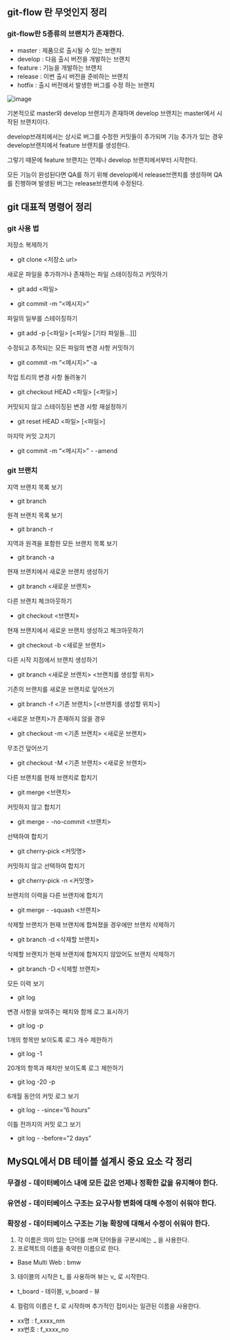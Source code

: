 ## git-flow 란 무엇인지 정리
### git-flow란 5종류의 브랜치가 존재한다.
- master : 제품으로 출시될 수 있는 브랜치
- develop : 다음 출시 버전을 개발하는 브랜치
- feature : 기능을 개발하는 브랜치
- release : 이번 출시 버전을 준비하는 브랜치
- hotfix : 출시 버전에서 발생한 버그를 수정 하는 브랜치

![image](https://user-images.githubusercontent.com/43610417/224452355-ac4f7101-8d09-4f64-a748-251fac0acea0.png)

기본적으로 master와 develop 브랜치가 존재하며 develop 브랜치는 master에서 시작된 브랜치이다.

develop브래치에서는 상시로 버그를 수정한 커밋들이 추가되며 기능 추가가 있는 경우 develop브랜치에서 feature 브랜치를 생성한다.

그렇기 때문에 feature 브랜치는 언제나 develop 브랜치에서부터 시작한다.

모든 기능이 완성된다면 QA를 하기 위해 develop에서 release브랜치를 생성하며 QA를 진행하며 발생된 버그는 release브랜치에 수정된다.

## git 대표적 명령어 정리
### git 사용 법
저장소 복제하기

- git clone <저장소 url>

새로운 파일을 추가하거나 존재하는 파일 스테이징하고 커밋하기

- git add <파일>

- git commit -m “<메시지>”

파일의 일부를 스테이징하기

- git add -p [<파일> [<파일> [기타 파일들…]]]

수정되고 추적되는 모든 파일의 변경 사항 커밋하기

- git commit -m “<메시지>” -a

작업 트리의 변경 사항 돌려놓기

- git checkout HEAD <파일> [<파일>]

커밋되지 않고 스테이징된 변경 사항 재설정하기

- git reset HEAD <파일> [<파일>]

마지막 커밋 고치기

- git commit -m “<메시지>” - -amend
### git 브랜치

지역 브랜치 목록 보기

- git branch

원격 브랜치 목록 보기

- git branch -r

지역과 원격을 포함한 모든 브랜치 목록 보기

- git branch -a

현재 브랜치에서 새로운 브랜치 생성하기

- git branch <새로운 브랜치>

다른 브랜치 체크아웃하기

- git checkout <브랜치>

현재 브랜치에서 새로운 브랜치 생성하고 체크아웃하기

- git checkout -b <새로운 브랜치>

다른 시작 지점에서 브랜치 생성하기

- git branch <새로운 브랜치> <브랜치를 생성할 위치>

기존의 브랜치를 새로운 브랜치로 덮어쓰기

- git branch -f <기존 브랜치> [<브랜치를 생성할 위치>]

<새로운 브랜치>가 존재하지 않을 경우

- git checkout -m <기존 브랜치> <새로운 브랜치>

무조건 덮어쓰기

- git checkout -M <기존 브랜치> <새로운 브랜치>

다른 브랜치를 현재 브랜치로 합치기

- git merge <브랜치>

커밋하지 않고 합치기

- git merge - -no-commit <브랜치>

선택하여 합치기

- git cherry-pick <커밋명>

커밋하지 않고 선택하여 합치기

- git cherry-pick -n <커밋명>

브랜치의 이력을 다른 브랜치에 합치기

- git merge - -squash <브랜치>

삭제할 브랜치가 현재 브랜치에 합쳐졌을 경우에만 브랜치 삭제하기

- git branch -d <삭제할 브랜치>

삭제할 브랜치가 현재 브랜치에 합쳐지지 않았어도 브랜치 삭제하기

- git branch -D <삭제할 브랜치>

모든 이력 보기

- git log

변경 사항을 보여주는 패치와 함께 로그 표시하기

- git log -p

1개의 항목만 보이도록 로그 개수 제한하기

- git log -1

20개의 항목과 패치만 보이도록 로그 제한하기

- git log -20 -p

6개월 동안의 커밋 로그 보기

- git log - -since=”6 hours”

이틀 전까지의 커밋 로그 보기

- git log - -before=”2 days”

## MySQL에서 DB 테이블 설계시 중요 요소 각 정리
### 무결성 - 데이터베이스 내에 모든 값은 언제나 정확한 값을 유지해야 한다.
### 유연성 - 데이터베이스 구조는 요구사항 변화에 대해 수정이 쉬워야 한다.
### 확장성 - 데이터베이스 구조는 기능 확장에 대해서 수정이 쉬워야 한다.
1. 각 이름은 의미 있는 단어를 쓰며 단어들을 구분시에는 _ 을 사용한다.
2. 프로젝트의 이름을 축약한 이름으로 한다.
  - Base Multi Web : bmw
3. 테이블의 시작은 t_ 를 사용하며 뷰는 v_ 로 시작한다.
  -  t_board - 테이블, v_board - 뷰
4. 컬럼의 이름은 f_ 로 시작하며 추가적인 접미사는 일관된 이름을 사용한다.
  - xx명 : f_xxxx_nm
  - xx번호 : f_xxxx_no 

